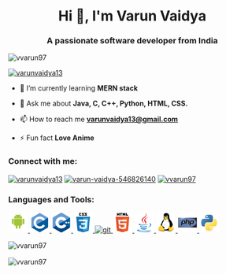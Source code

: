 <h1 align="center">Hi 👋, I'm Varun Vaidya</h1>
<h3 align="center">A passionate software developer from India</h3>

<p align="left"> <img src="https://komarev.com/ghpvc/?username=vvarun97&label=Profile%20views&color=0e75b6&style=flat" alt="vvarun97" /> </p>

<p align="left"> <a href="https://twitter.com/varunvaidya13" target="blank"><img src="https://img.shields.io/twitter/follow/varunvaidya13?logo=twitter&style=for-the-badge" alt="varunvaidya13" /></a> </p>

- 🌱 I’m currently learning **MERN stack**

- 💬 Ask me about **Java, C, C++, Python, HTML, CSS.**

- 📫 How to reach me **varunvaidya13@gmail.com**

- ⚡ Fun fact **Love Anime**

<h3 align="left">Connect with me:</h3>
<p align="left">
<a href="https://twitter.com/varunvaidya13" target="blank"><img align="center" src="https://raw.githubusercontent.com/rahuldkjain/github-profile-readme-generator/master/src/images/icons/Social/twitter.svg" alt="varunvaidya13" height="30" width="40" /></a>
<a href="https://linkedin.com/in/varun-vaidya-546826140" target="blank"><img align="center" src="https://raw.githubusercontent.com/rahuldkjain/github-profile-readme-generator/master/src/images/icons/Social/linked-in-alt.svg" alt="varun-vaidya-546826140" height="30" width="40" /></a>
<a href="https://www.leetcode.com/vvarun97" target="blank"><img align="center" src="https://raw.githubusercontent.com/rahuldkjain/github-profile-readme-generator/master/src/images/icons/Social/leet-code.svg" alt="vvarun97" height="30" width="40" /></a>
</p>

<h3 align="left">Languages and Tools:</h3>
<p align="left"> <a href="https://developer.android.com" target="_blank" rel="noreferrer"> <img src="https://raw.githubusercontent.com/devicons/devicon/master/icons/android/android-original-wordmark.svg" alt="android" width="40" height="40"/> </a> <a href="https://www.cprogramming.com/" target="_blank" rel="noreferrer"> <img src="https://raw.githubusercontent.com/devicons/devicon/master/icons/c/c-original.svg" alt="c" width="40" height="40"/> </a> <a href="https://www.w3schools.com/cpp/" target="_blank" rel="noreferrer"> <img src="https://raw.githubusercontent.com/devicons/devicon/master/icons/cplusplus/cplusplus-original.svg" alt="cplusplus" width="40" height="40"/> </a> <a href="https://www.w3schools.com/css/" target="_blank" rel="noreferrer"> <img src="https://raw.githubusercontent.com/devicons/devicon/master/icons/css3/css3-original-wordmark.svg" alt="css3" width="40" height="40"/> </a> <a href="https://git-scm.com/" target="_blank" rel="noreferrer"> <img src="https://www.vectorlogo.zone/logos/git-scm/git-scm-icon.svg" alt="git" width="40" height="40"/> </a> <a href="https://www.w3.org/html/" target="_blank" rel="noreferrer"> <img src="https://raw.githubusercontent.com/devicons/devicon/master/icons/html5/html5-original-wordmark.svg" alt="html5" width="40" height="40"/> </a> <a href="https://www.java.com" target="_blank" rel="noreferrer"> <img src="https://raw.githubusercontent.com/devicons/devicon/master/icons/java/java-original.svg" alt="java" width="40" height="40"/> </a> <a href="https://www.linux.org/" target="_blank" rel="noreferrer"> <img src="https://raw.githubusercontent.com/devicons/devicon/master/icons/linux/linux-original.svg" alt="linux" width="40" height="40"/> </a> <a href="https://www.php.net" target="_blank" rel="noreferrer"> <img src="https://raw.githubusercontent.com/devicons/devicon/master/icons/php/php-original.svg" alt="php" width="40" height="40"/> </a> <a href="https://www.python.org" target="_blank" rel="noreferrer"> <img src="https://raw.githubusercontent.com/devicons/devicon/master/icons/python/python-original.svg" alt="python" width="40" height="40"/> </a> </p>

<p><img align="center" src="https://github-readme-stats.vercel.app/api?username=vvarun97&title_color=b57614&icon_color=448c27&text_color=853e9d&bg_color=f5f5f5&border_color=705697&show_icons=true&locale=en" alt="vvarun97" /></p>

<p><img align="center" src="https://streak-stats.demolab.com?user=VVarun97&background=F5F5F5&border=705697&currStreakNum=853E9D&sideNums=448C27&fire=AF6526&ring=AF6526&currStreakLabel=853E9D&sideLabels=4B83D4&stroke=B3AAAA&dates=333333" alt="vvarun97" /></p>
